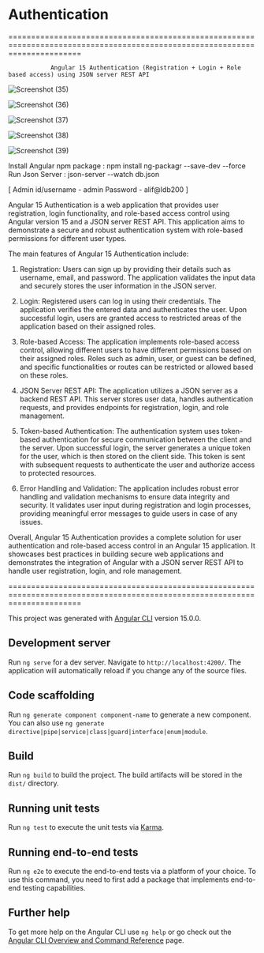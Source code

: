 # Authentication

  ============================================================================================================================
                
                Angular 15 Authentication (Registration + Login + Role based access) using JSON server REST API
                
                
![Screenshot (35)](https://github.com/alif-dot/Authentication_inAngular15/assets/62230465/8d5fe320-5aad-48af-85ec-71792c0c071e)

![Screenshot (36)](https://github.com/alif-dot/Authentication_inAngular15/assets/62230465/1a97799f-7b93-4673-ba1b-931127dcd754)

![Screenshot (37)](https://github.com/alif-dot/Authentication_inAngular15/assets/62230465/1aeb753a-227c-4c6a-853e-c899e0e586e0)

![Screenshot (38)](https://github.com/alif-dot/Authentication_inAngular15/assets/62230465/61301498-e59a-4e27-86c0-1a0f61419d79)

![Screenshot (39)](https://github.com/alif-dot/Authentication_inAngular15/assets/62230465/19122ea7-9eca-4ed8-a3b3-12fec34ef1fe)


Install Angular npm package :   npm install ng-packagr --save-dev --force
Run Json Server :   json-server --watch db.json

[ Admin id/username  - admin
Password -  alif@Idb200 ]

Angular 15 Authentication is a web application that provides user registration, login functionality, and role-based access control using Angular version 15 and a JSON server REST API. This application aims to demonstrate a secure and robust authentication system with role-based permissions for different user types.

The main features of Angular 15 Authentication include:

1. Registration: Users can sign up by providing their details such as username, email, and password. The application validates the input data and securely stores the user information in the JSON server.

2. Login: Registered users can log in using their credentials. The application verifies the entered data and authenticates the user. Upon successful login, users are granted access to restricted areas of the application based on their assigned roles.

3. Role-based Access: The application implements role-based access control, allowing different users to have different permissions based on their assigned roles. Roles such as admin, user, or guest can be defined, and specific functionalities or routes can be restricted or allowed based on these roles.

4. JSON Server REST API: The application utilizes a JSON server as a backend REST API. This server stores user data, handles authentication requests, and provides endpoints for registration, login, and role management.

5. Token-based Authentication: The authentication system uses token-based authentication for secure communication between the client and the server. Upon successful login, the server generates a unique token for the user, which is then stored on the client side. This token is sent with subsequent requests to authenticate the user and authorize access to protected resources.

6. Error Handling and Validation: The application includes robust error handling and validation mechanisms to ensure data integrity and security. It validates user input during registration and login processes, providing meaningful error messages to guide users in case of any issues.

Overall, Angular 15 Authentication provides a complete solution for user authentication and role-based access control in an Angular 15 application. It showcases best practices in building secure web applications and demonstrates the integration of Angular with a JSON server REST API to handle user registration, login, and role management.

  ============================================================================================================================

This project was generated with [Angular CLI](https://github.com/angular/angular-cli) version 15.0.0.

## Development server

Run `ng serve` for a dev server. Navigate to `http://localhost:4200/`. The application will automatically reload if you change any of the source files.

## Code scaffolding

Run `ng generate component component-name` to generate a new component. You can also use `ng generate directive|pipe|service|class|guard|interface|enum|module`.

## Build

Run `ng build` to build the project. The build artifacts will be stored in the `dist/` directory.

## Running unit tests

Run `ng test` to execute the unit tests via [Karma](https://karma-runner.github.io).

## Running end-to-end tests

Run `ng e2e` to execute the end-to-end tests via a platform of your choice. To use this command, you need to first add a package that implements end-to-end testing capabilities.

## Further help

To get more help on the Angular CLI use `ng help` or go check out the [Angular CLI Overview and Command Reference](https://angular.io/cli) page.

